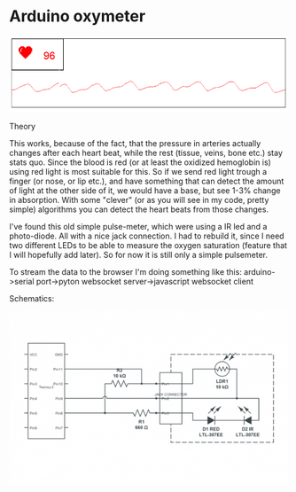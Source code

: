Arduino oxymeter
=========
![Alt text](/img/screen.png "screen")


Theory

This works, because of the fact, that the pressure in arteries actually changes after each heart beat, while the rest (tissue, veins, bone etc.) stay stats quo. Since the blood is red (or at least the oxidized hemoglobin is) using red light is most suitable for this. So if we send red light trough a finger (or nose, or lip etc.), and have something that can detect the amount of light at the other side of it, we would have a base, but see 1-3% change in absorption. With some "clever" (or as you will see in my code, pretty simple) algorithms you can detect the heart beats from those changes.

I've found this old simple pulse-meter, which were using a IR led and a photo-diode. All with a nice jack connection.
I had to rebuild it, since I need two different LEDs to be able to measure the oxygen saturation (feature that I will hopefully add later). So for now it is still only a simple pulsemeter.


To stream the data to the browser I'm doing something like this: arduino->serial port->pyton websocket server->javascript websocket client

Schematics:


![Alt text](/img/schematic.png "schm")

